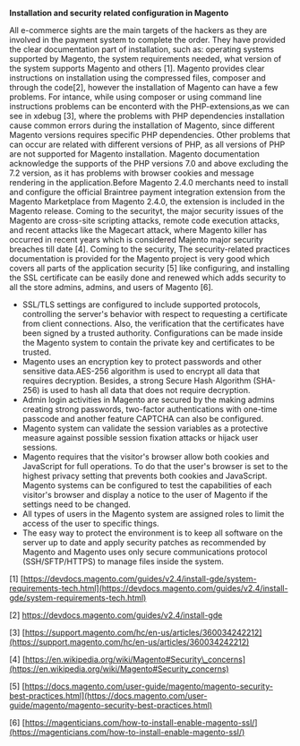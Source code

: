 **Installation and security related configuration in Magento**

All e-commerce sights are the main targets of the hackers as they are involved in the payment system to complete the order. They have provided the clear documentation part of installation, such as: operating systems supported by Magento, the system requirements needed, what version of the system supports Magento and others [1]. Magento provides clear instructions on installation using the compressed files, composer and through the code[2], however the installation of Magento can have a few problems. For intance, while using composer or using command line instructions problems can be enconterd with the PHP-extensions,as we can see in xdebug [3], where the problems with PHP dependencies installation cause common errors during the installation of Magento, since different Magento versions requires specific PHP dependencies. Other problems that can occur are related with different versions of PHP, as all versions of PHP are not supported for Magento installation. Magento documentation acknowledge the supports of the PHP versions 7.0 and above excluding the 7.2 version, as it has problems with browser cookies and message rendering in the application.Before Magento 2.4.0 merchants need to install and configure the official Braintree payment integration extension from the Magento Marketplace from Magento 2.4.0, the extension is included in the Magento release.
Coming to the securityt, the major security issues of the Magento are cross-site scripting attacks, remote code execution attacks, and recent attacks like the Magecart attack, where Magento killer has occurred in recent years which is considered Majento major security breaches till date [4]. Coming to the security,  The security-related practices documentation is provided for the Magento project is very good which covers all parts of the application security [5] like configuring, and installing the SSL certificate can be easily done and renewed which adds security to all the store admins, admins, and users of Magento [6]. 

- SSL/TLS settings are configured to include supported protocols, controlling the server&#39;s behavior with respect to requesting a certificate from client connections. Also, the verification that the certificates have been signed by a trusted authority. Configurations can be made inside the Magento system to contain the private key and certificates to be trusted.
- Magento uses an encryption key to protect passwords and other sensitive data.AES-256 algorithm is used to encrypt all data that requires decryption. Besides, a strong Secure Hash Algorithm (SHA-256) is used to hash all data that does not require decryption.
- Admin login activities in Magento are secured by the making admins creating strong passwords, two-factor authentications with one-time passcode and another feature CAPTCHA can also be configured.
- Magento system can validate the session variables as a protective measure against possible session fixation attacks or hijack user sessions.
- Magento requires that the visitor&#39;s browser allow both cookies and JavaScript for full operations. To do that the user&#39;s browser is set to the highest privacy setting that prevents both cookies and JavaScript. Magento systems can be configured to test the capabilities of each visitor&#39;s browser and display a notice to the user of Magento if the settings need to be changed.
- All types of users in the Magento system are assigned roles to limit the access of the user to specific things.
- The easy way to protect the environment is to keep all software on the server up to date and apply security patches as recommended by Magento and Magento uses only secure communications protocol (SSH/SFTP/HTTPS) to manage files inside the system.


[1] [https://devdocs.magento.com/guides/v2.4/install-gde/system-requirements-tech.html](https://devdocs.magento.com/guides/v2.4/install-gde/system-requirements-tech.html)

[2] https://devdocs.magento.com/guides/v2.4/install-gde

[3] [https://support.magento.com/hc/en-us/articles/360034242212](https://support.magento.com/hc/en-us/articles/360034242212)

[4] [https://en.wikipedia.org/wiki/Magento#Security\_concerns](https://en.wikipedia.org/wiki/Magento#Security_concerns)

[5] [https://docs.magento.com/user-guide/magento/magento-security-best-practices.html](https://docs.magento.com/user-guide/magento/magento-security-best-practices.html)

[6] [https://magenticians.com/how-to-install-enable-magento-ssl/](https://magenticians.com/how-to-install-enable-magento-ssl/)
